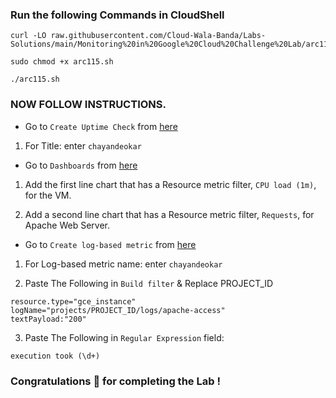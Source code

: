 ### Run the following Commands in CloudShell

```
curl -LO raw.githubusercontent.com/Cloud-Wala-Banda/Labs-Solutions/main/Monitoring%20in%20Google%20Cloud%20Challenge%20Lab/arc115.sh

sudo chmod +x arc115.sh

./arc115.sh
```

### NOW FOLLOW INSTRUCTIONS.

* Go to `Create Uptime Check` from [here](https://console.cloud.google.com/monitoring/uptime/create?)

1. For Title: enter `chayandeokar`

* Go to `Dashboards` from [here](https://console.cloud.google.com/monitoring/dashboards?)

1. Add the first line chart that has a Resource metric filter, `CPU load (1m)`, for the VM.

2. Add a second line chart that has a Resource metric filter, `Requests`, for Apache Web Server.

* Go to `Create log-based metric` from [here](https://console.cloud.google.com/logs/metrics/edit?)

1. For Log-based metric name: enter `chayandeokar`

2. Paste The Following in `Build filter` & Replace PROJECT_ID
```
resource.type="gce_instance"
logName="projects/PROJECT_ID/logs/apache-access"
textPayload:"200"
```

3. Paste The Following in `Regular Expression` field:
```
execution took (\d+)
```

### Congratulations 🎉 for completing the Lab !
